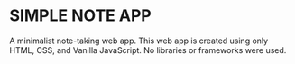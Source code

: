 # SIMPLE NOTE APP

A minimalist note-taking web app. This web app is created using only HTML, CSS, and Vanilla JavaScript. No libraries or frameworks were used.


